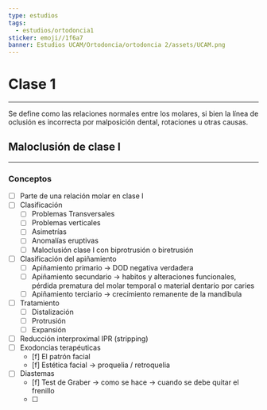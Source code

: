 ```yaml
---
type: estudios
tags:
  - estudios/ortodoncia1
sticker: emoji//1f6a7
banner: Estudios UCAM/Ortodoncia/ortodoncia 2/assets/UCAM.png
---
```


# Clase 1
___
Se define como las relaciones normales entre los molares, si bien la línea de oclusión es incorrecta por malposición dental, rotaciones u otras causas.

## Maloclusión de clase I
___
### Conceptos
- [ ] Parte de una relación molar en clase I 
- [ ] Clasificación 
	- [ ] Problemas Transversales 
	- [ ] Problemas verticales 
	- [ ] Asimetrías 
	- [ ] Anomalías eruptivas 
	- [ ] Maloclusión clase I con biprotrusión o biretrusión 
- [ ] Clasificación del apiñamiento
	- [ ] Apiñamiento primario -> DOD negativa verdadera
	- [ ] Apiñamiento secundario -> habitos y alteraciones funcionales, pérdida prematura del molar temporal o material dentario por caries
	- [ ] Apiñamiento terciario -> crecimiento remanente de la mandíbula
- [ ] Tratamiento
	- [ ] Distalización 
	- [ ] Protrusión 
	- [ ] Expansión 
- [ ] Reducción interproximal IPR (stripping) 
- [ ] Exodoncias terapéuticas 
	- [f] El patrón facial
	- [f] Estética facial -> proquelia / retroquelia
- [ ] Diastemas
	- [f] Test de Graber -> como se hace -> cuando se debe quitar el frenillo
	- [ ] 